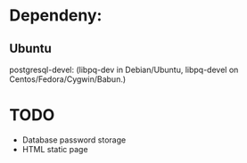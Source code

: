


# Dependeny:
## Ubuntu
postgresql-devel: (libpq-dev in Debian/Ubuntu, libpq-devel on Centos/Fedora/Cygwin/Babun.)

# TODO

* Database password storage
* HTML static page